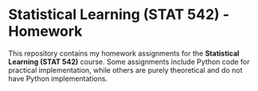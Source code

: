 # Statistical Learning (STAT 542) - Homework

This repository contains my homework assignments for the **Statistical Learning (STAT 542)** course. Some assignments include Python code for practical implementation, while others are purely theoretical and do not have Python implementations.

